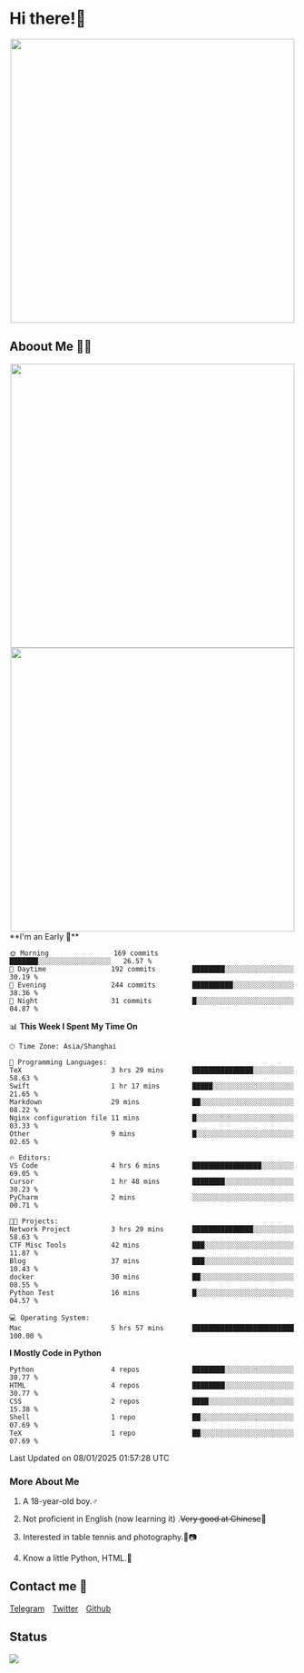 # Hi there!🎉

<div align=center><img src="https://count.getloli.com/get/@Cicada000?theme=moebooru" width=500px></div>

## Aboout Me 👀💦

<div align=center>
<img src="https://github-readme-stats.vercel.app/api?username=Cicada000&show_icons=true&theme=tokyonight" width=500px>
<br>
<img src="https://github-readme-stats.vercel.app/api/top-langs/?username=Cicada000&show_icons=true&theme=tokyonight&layout=compact" width=500px>
</div>
<!--START_SECTION:waka-->
**I'm an Early 🐤** 

```text
🌞 Morning                169 commits         ███████░░░░░░░░░░░░░░░░░░   26.57 % 
🌆 Daytime                192 commits         ████████░░░░░░░░░░░░░░░░░   30.19 % 
🌃 Evening                244 commits         ██████████░░░░░░░░░░░░░░░   38.36 % 
🌙 Night                  31 commits          █░░░░░░░░░░░░░░░░░░░░░░░░   04.87 % 
```


📊 **This Week I Spent My Time On** 

```text
🕑︎ Time Zone: Asia/Shanghai

💬 Programming Languages: 
TeX                      3 hrs 29 mins       ███████████████░░░░░░░░░░   58.63 % 
Swift                    1 hr 17 mins        █████░░░░░░░░░░░░░░░░░░░░   21.65 % 
Markdown                 29 mins             ██░░░░░░░░░░░░░░░░░░░░░░░   08.22 % 
Nginx configuration file 11 mins             █░░░░░░░░░░░░░░░░░░░░░░░░   03.33 % 
Other                    9 mins              █░░░░░░░░░░░░░░░░░░░░░░░░   02.65 % 

🔥 Editors: 
VS Code                  4 hrs 6 mins        █████████████████░░░░░░░░   69.05 % 
Cursor                   1 hr 48 mins        ████████░░░░░░░░░░░░░░░░░   30.23 % 
PyCharm                  2 mins              ░░░░░░░░░░░░░░░░░░░░░░░░░   00.71 % 

🐱‍💻 Projects: 
Network Project          3 hrs 29 mins       ███████████████░░░░░░░░░░   58.63 % 
CTF Misc Tools           42 mins             ███░░░░░░░░░░░░░░░░░░░░░░   11.87 % 
Blog                     37 mins             ███░░░░░░░░░░░░░░░░░░░░░░   10.43 % 
docker                   30 mins             ██░░░░░░░░░░░░░░░░░░░░░░░   08.55 % 
Python Test              16 mins             █░░░░░░░░░░░░░░░░░░░░░░░░   04.57 % 

💻 Operating System: 
Mac                      5 hrs 57 mins       █████████████████████████   100.00 % 
```

**I Mostly Code in Python** 

```text
Python                   4 repos             ████████░░░░░░░░░░░░░░░░░   30.77 % 
HTML                     4 repos             ████████░░░░░░░░░░░░░░░░░   30.77 % 
CSS                      2 repos             ████░░░░░░░░░░░░░░░░░░░░░   15.38 % 
Shell                    1 repo              ██░░░░░░░░░░░░░░░░░░░░░░░   07.69 % 
TeX                      1 repo              ██░░░░░░░░░░░░░░░░░░░░░░░   07.69 % 
```




 Last Updated on 08/01/2025 01:57:28 UTC
<!--END_SECTION:waka-->

### More About Me

1. A 18-year-old boy.♂

2. Not proficient in English (now learning it) .~~Very good at Chinese~~🤣

3. Interested in table tennis and photography.🏓📷

4. Know a little Python, HTML.🐍


## Contact me 💬

[Telegram](https://t.me/CicadaLYW)&emsp;[Twitter](https://twitter.com/Cicada0001)&emsp;[Github](https://github.com/Cicada000)

## Status
<img src="https://weather-icon.journeyad.repl.co/@hangzhou?v=1" align="left">







